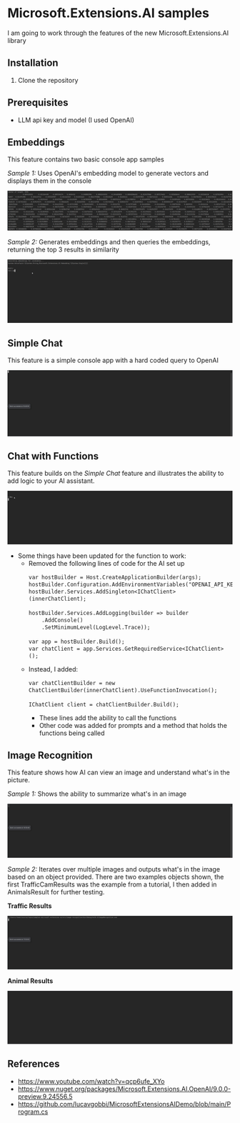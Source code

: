 # Microsoft.Extensions.AI samples

I am going to work through the features of the new Microsoft.Extensions.AI library

## Installation

1. Clone the repository

## Prerequisites

- LLM api key and model (I used OpenAI)

## Embeddings

This feature contains two basic console app samples

*Sample 1:* Uses OpenAI's embedding model to generate vectors and displays them in the console

![basic embeddings image](assets/basic-embeddings.png)

*Sample 2:* Generates embeddings and then queries the embeddings, returning the top 3 results in similarity

![semantic search](assets/semantic-search.gif)

## Simple Chat

This feature is a simple console app with a hard coded query to OpenAI

![simple chat](assets/simple-chat.gif)

## Chat with Functions

This feature builds on the *Simple Chat* feature and illustrates the ability to add logic to your AI assistant.

![chat with functions](assets/chat-with-functions.gif)

- Some things have been updated for the function to work:
    - Removed the following lines of code for the AI set up
      ```
      var hostBuilder = Host.CreateApplicationBuilder(args);
      hostBuilder.Configuration.AddEnvironmentVariables("OPENAI_API_KEY");
      hostBuilder.Services.AddSingleton<IChatClient>(innerChatClient);

      hostBuilder.Services.AddLogging(builder => builder
          .AddConsole()
          .SetMinimumLevel(LogLevel.Trace));

      var app = hostBuilder.Build();
      var chatClient = app.Services.GetRequiredService<IChatClient>();
      ```
    - Instead, I added:
      ```
      var chatClientBuilder = new ChatClientBuilder(innerChatClient).UseFunctionInvocation();

      IChatClient client = chatClientBuilder.Build();
      ```
      - These lines add the ability to call the functions
      - Other code was added for prompts and a method that holds the functions being called

## Image Recognition

This feature shows how AI can view an image and understand what's in the picture.

*Sample 1:* Shows the ability to summarize what's in an image

![single image summary](assets/single-image.gif)

*Sample 2:* Iterates over multiple images and outputs what's in the image based on an object provided. 
            There are two examples objects shown, the first TrafficCamResults was the example from a tutorial, I then added in AnimalsResult for further testing. 

**Traffic Results**

![traffic cam results](assets/traffic-cam-results.gif)

**Animal Results**

![animals result](assets/animals-result.gif)

## References
- https://www.youtube.com/watch?v=qcp6ufe_XYo
- https://www.nuget.org/packages/Microsoft.Extensions.AI.OpenAI/9.0.0-preview.9.24556.5
- https://github.com/lucavgobbi/MicrosoftExtensionsAIDemo/blob/main/Program.cs